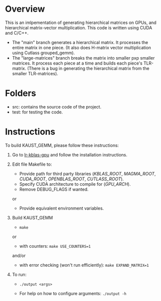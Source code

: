 # Overview
This is an imlpementation of generating hierarchical matrices on GPUs, and hierarchical matrix-vector multiplication. This code is written using CUDA and C/C++.
- The "main" branch generates a hierarchical matrix. It processes the entire matrix in one piece. (It also does H-matrix vector multiplication using Cutlass grouped_gemm).
- The "large-matrices" branch breaks the matrix into smaller pxp smaller matrices. It process each piece at a time and builds each piece's TLR-matrix. (There is a bug in generating the hierarchical matrix from the smaller TLR-matrices).

# Folders
- src: contains the source code of the project.
- test: for testing the code.

# Instructions

To build KAUST_GEMM, please follow these instructions:

1.  Go to  [lr-kblas-gpu](https://github.com/AdnanJaljuli/lr-kblas-gpu.git) and follow the installation instructions.

2.  Edit file Makefile to:
    - Provide path for third party libraries (_KBLAS_ROOT_, _MAGMA_ROOT_, _CUDA_ROOT_, _OPENBLAS_ROOT_, _CUTLASS_ROOT_).
    - Specify CUDA architecture to compile for (_GPU_ARCH_).
    - Remove DEBUG_FLAGS if wanted.

    or

    - Provide equivalent environment variables.

3.  Build KAUST_GEMM
    - ```make```

    or
    
    
    - with counters: ```make USE_COUNTERS=1```

    and/or
    
    - with error checking (won't run efficiently): ```make EXPAND_MATRIX=1```

4.  To run:
    - ```./output <args>```

    - For help on how to configure arguments: ```./output -h ```
